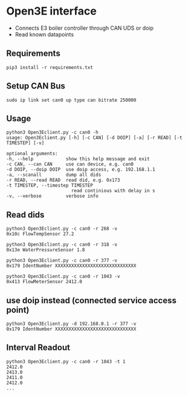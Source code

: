 # Open3E interface

* Connects E3 boiler controller through CAN UDS or doip
* Read known datapoints

## Requirements
    pip3 install -r requirements.txt

## Setup CAN Bus
    sudo ip link set can0 up type can bitrate 250000

## Usage
    python3 Open3Eclient.py -c can0 -h
    usage: Open3Eclient.py [-h] [-c CAN] [-d DOIP] [-a] [-r READ] [-t TIMESTEP] [-v]

    optional arguments:
    -h, --help            show this help message and exit
    -c CAN, --can CAN     use can device, e.g. can0
    -d DOIP, --doip DOIP  use doip access, e.g. 192.168.1.1
    -a, --scanall         dump all dids
    -r READ, --read READ  read did, e.g. 0x173
    -t TIMESTEP, --timestep TIMESTEP
                            read continious with delay in s
    -v, --verbose         verbose info

## Read dids
    python3 Open3Eclient.py -c can0 -r 268 -v
    0x10c FlowTempSensor 27.2

    python3 Open3Eclient.py -c can0 -r 318 -v
    0x13e WaterPressureSensor 1.8

    python3 Open3Eclient.py -c can0 -r 377 -v
    0x179 IdentNumber XXXXXXXXXXXXXXXXXXXXXXXXXXXXXX

    python3 Open3Eclient.py -c can0 -r 1043 -v
    0x413 FlowMeterSensor 2412.0

## use doip instead (connected service access point)
    python3 Open3Eclient.py -d 192.168.0.1 -r 377 -v
    0x179 IdentNumber XXXXXXXXXXXXXXXXXXXXXXXXXXXXXX

## Interval Readout
    python3 Open3Eclient.py -c can0 -r 1043 -t 1
    2412.0
    2413.0
    2411.0
    2412.0
    ...